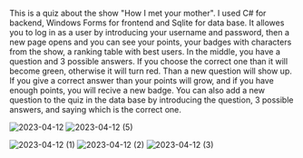 This is a quiz about the show "How I met your mother".
I used C# for backend, Windows Forms for frontend and Sqlite for data base.
It allowes you to log in as a user by introducing your username and password, then a new page opens and you can see your points, your badges with characters from the show,
a ranking table with best users. In the middle, you have a question and 3 possible answers. If you choose the correct one than it will become green, otherwise it will turn 
red. Than a new question will show up. If you give a correct answer than your points will grow, and if you have enough points, you will recive a new badge.
You can also add a new question to the quiz in the data base by introducing the question, 3 possible answers, and saying which is the correct one.

![2023-04-12](https://user-images.githubusercontent.com/109734911/231446275-eb9abad9-5a1e-439f-b849-1d8abb82a683.png)
![2023-04-12 (5)](https://user-images.githubusercontent.com/109734911/231446305-482d855f-1a2a-4640-ac64-8816f76be486.png)

![2023-04-12 (1)](https://user-images.githubusercontent.com/109734911/231446146-1a0e3321-5de7-4863-9ce8-2526194d77c5.png)
![2023-04-12 (2)](https://user-images.githubusercontent.com/109734911/231446264-205714c4-409a-4372-9a48-a5c6dd46c65c.png)
![2023-04-12 (3)](https://user-images.githubusercontent.com/109734911/231446270-07581910-3dcf-4bff-8030-fc8aae393bd5.png)
